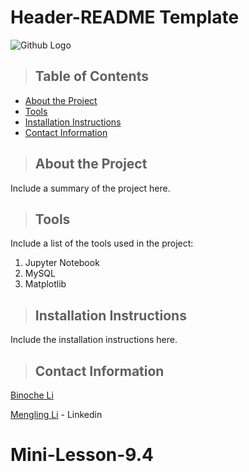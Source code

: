 # Header-README Template

![Github Logo](https://github.githubassets.com/images/modules/logos_page/Octocat.png "Github logo - markdown")

>## Table of Contents
* [About the Project](#about_the_project)
* [Tools](#tools)
* [Installation Instructions](#installation_instructions)
* [Contact Information](#contact)

<a class="anchor" id="about_the_project"></a>
>## About the Project
Include a summary of the project here.

<a clas="anchor" id="tools"></a>
>## Tools
Include a list of the tools used in the project:
1. Jupyter Notebook
2. MySQL
3. Matplotlib
<!---
<ol>
    <li>Jupyter Notebook</li>
    <li>MySQL</li>
    <li>Matplotlib</li>
--->
<a calss="anchor" id="installation_instructions"></a>
>## Installation Instructions
Include the installation instructions here.

<a class="anchor" id="contact"></a>
>## Contact Information
[Binoche Li](https://www.linkedin.com/in/binoche-li-b78b2b92/)
<p><a href="https://www.linkedin.com/in/binoche-li-b78b2b92/" title="Mengling">Mengling Li</a> - Linkedin</p>

# Mini-Lesson-9.4
